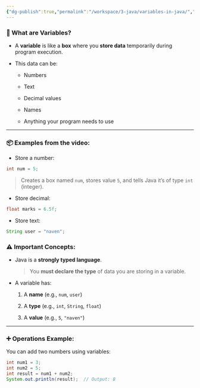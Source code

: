 ```yaml
---
{"dg-publish":true,"permalink":"/workspace/3-java/variables-in-java/","noteIcon":""}
---
```


### 🔎 What are Variables?

- A **variable** is like a **box** where you **store data** temporarily during program execution.
    
- This data can be:
    
    - Numbers
        
    - Text
        
    - Decimal values
        
    - Names
        
    - Anything your program needs to use
        

---

### 📦 Examples from the video:

- Store a number:
```java
int num = 5;
```
> Creates a box named `num`, stores value `5`, and tells Java it’s of type `int` (integer).

- Store decimal:
```java
float marks = 6.5f;
```
- Store text:
```java
String user = "naven";
```
### ⚠️ Important Concepts:

- Java is a **strongly typed language**.
    
    > You **must declare the type** of data you are storing in a variable.
    
- A variable has:
    
    1. A **name** (e.g., `num`, `user`)
        
    2. A **type** (e.g., `int`, `String`, `float`)
        
    3. A **value** (e.g., `5`, `"naven"`)
        

---

### ➕ Operations Example:

You can add two numbers using variables:
```java
int num1 = 3;
int num2 = 5;
int result = num1 + num2;
System.out.println(result);  // Output: 8
```


